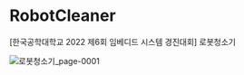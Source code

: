 # RobotCleaner
[한국공학대학교 2022 제6회 임베디드 시스템 경진대회] 로봇청소기

![로봇청소기_page-0001](https://github.com/user-attachments/assets/55a9873b-6892-4cbe-adc6-c53361595aaf)
